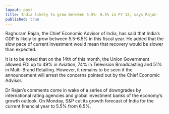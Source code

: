```yaml
---
layout: post
title: India likely to grow between 5.5%- 6.5% in FY 13, says Rajan
published: true
---
```


Raghuram Rajan, the Chief Economic Advisor of India, has said that India’s GDP is likely to grow between 5.5-6.5% in this fiscal year. He added that the slow pace of current investment would mean that recovery would be slower than expected.

<!---abstract-->


It is to be noted that on the 14th of this month, the Union Government allowed FDI up to 49% in Aviation, 74% in Television Broadcasting and 51% in Multi-Brand Retailing. However, it remains to be seen if the announcement will arrest the concerns pointed out by the Chief Economic Advisor.

Dr Rajan’s comments come in wake of a series of downgrades by international rating agencies and global investment banks of the economy’s growth outlook. On Monday, S&P cut its growth forecast of India for the current financial year to 5.5% from 6.5%.
